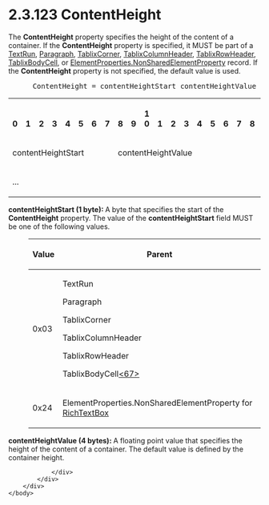 <html dir="LTR" xmlns:mshelp="http://msdn.microsoft.com/mshelp" xmlns:ddue="http://ddue.schemas.microsoft.com/authoring/2003/5" xmlns:xlink="http://www.w3.org/1999/xlink" xmlns:tool="http://www.microsoft.com/tooltip">
    <head>
        <meta http-equiv="Content-Type" content="text/html; CHARSET=utf-8"></meta>
        <meta name="save" content="history"></meta>
        <title>2.3.123 ContentHeight</title>
        <xml>
            <mshelp:toctitle title="2.3.123 ContentHeight"></mshelp:toctitle>
            <mshelp:rltitle title="[MS-RPL]: ContentHeight"></mshelp:rltitle>
            <mshelp:keyword index="A" term="d3beb818-1132-4cc6-a96b-50ac45bb2a07"></mshelp:keyword>
            <mshelp:attr name="DCSext.ContentType" value="open specification"></mshelp:attr>
            <mshelp:attr name="AssetID" value="d3beb818-1132-4cc6-a96b-50ac45bb2a07"></mshelp:attr>
            <mshelp:attr name="TopicType" value="kbRef"></mshelp:attr>
            <mshelp:attr name="DCSext.Title" value="[MS-RPL]: ContentHeight" />
        </xml>
    </head>
    <body>
        <div id="header">
            <h1 class="heading">2.3.123 ContentHeight</h1>
        </div>
        <div id="mainSection">
            <div id="mainBody">
                <div id="allHistory" class="saveHistory"></div>
                <div id="sectionSection0" class="section" name="collapseableSection">
                    

<p>The <b>ContentHeight</b> property specifies the height of
the content of a container. If the <b>ContentHeight</b> property is specified,
it MUST be part of a <a href="d27cece2-1118-4553-9c3d-2b46180055ec.html">TextRun</a>,
<a href="3024abc3-23db-494b-a63a-6bd565e4500b.html">Paragraph</a>, <a href="20e3b37d-978d-467f-b068-d7a2746e37da.html">TablixCorner</a>, <a href="968a6852-ede1-4bf1-8006-1dab2aea178b.html">TablixColumnHeader</a>, <a href="0d5c4157-00d0-4268-854f-f274a9d102fb.html">TablixRowHeader</a>, <a href="fa12273f-80a1-432a-bced-a765ff87dbc7.html">TablixBodyCell</a>, or <a href="1b1b7882-84bb-47d4-a3d2-b020b8d23d7a.html">ElementProperties.NonSharedElementProperty</a>
record. If the <b>ContentHeight</b> property is not specified, the default
value is used.</p>

<dl>
<dd>
<div><pre> ContentHeight = contentHeightStart contentHeightValue
</pre></div>
</dd></dl>

<table>
 <tr>
  <th><p><br>0</p></th>
  <th><p><br>1</p></th>
  <th><p><br>2</p></th>
  <th><p><br>3</p></th>
  <th><p><br>4</p></th>
  <th><p><br>5</p></th>
  <th><p><br>6</p></th>
  <th><p><br>7</p></th>
  <th><p><br>8</p></th>
  <th><p><br>9</p></th>
  <th><p>1<br>0</p></th>
  <th><p><br>1</p></th>
  <th><p><br>2</p></th>
  <th><p><br>3</p></th>
  <th><p><br>4</p></th>
  <th><p><br>5</p></th>
  <th><p><br>6</p></th>
  <th><p><br>7</p></th>
  <th><p><br>8</p></th>
  <th><p><br>9</p></th>
  <th><p>2<br>0</p></th>
  <th><p><br>1</p></th>
  <th><p><br>2</p></th>
  <th><p><br>3</p></th>
  <th><p><br>4</p></th>
  <th><p><br>5</p></th>
  <th><p><br>6</p></th>
  <th><p><br>7</p></th>
  <th><p><br>8</p></th>
  <th><p><br>9</p></th>
  <th><p>3<br>0</p></th>
  <th><p><br>1</p></th>
 </tr>
 <tr>
  <td colspan="8">
  <p>contentHeightStart</p>
  </td>
  <td colspan="24">
  <p>contentHeightValue</p>
  </td>
 </tr>
 <tr>
  <td colspan="8">
  <p>...</p>
  </td>
  
 </tr>
</table>

<p><b>contentHeightStart (1 byte): </b>A byte that
specifies the start of the <b>ContentHeight</b> property. The value of the <b>contentHeightStart</b>
field MUST be one of the following values.</p>

<dl>
<dd>
<table>
 <thead>
  <tr>
   <th>
   <p>Value</p>
   </th>
   <th>
   <p>Parent</p>
   </th>
  </tr>
 </thead>
 <tr>
  <td>
  <p>0x03</p>
  </td>
  <td>
  <p>TextRun</p>
  <p>Paragraph</p>
  <p>TablixCorner</p>
  <p>TablixColumnHeader</p>
  <p>TablixRowHeader</p>
  <p>TablixBodyCell<a id="Appendix_A_Target_67"></a><a href="1d022514-2a2f-41df-b2f8-36f19e474fa5.html#Appendix_A_67" aria-label="Product behavior note 67">&lt;67&gt;</a></p>
  </td>
 </tr>
 <tr>
  <td>
  <p>0x24</p>
  </td>
  <td>
  <p>ElementProperties.NonSharedElementProperty for <a href="4d1e3f6b-bebe-4e8b-bf3c-04151d221793.html">RichTextBox</a></p>
  </td>
 </tr>
</table>
</dd></dl>

<p><b>contentHeightValue (4 bytes): </b>A floating point
value that specifies the height of the content of a container. The default
value is defined by the container height.</p>


                </div>
            </div>
        </div>
    </body>
</html>